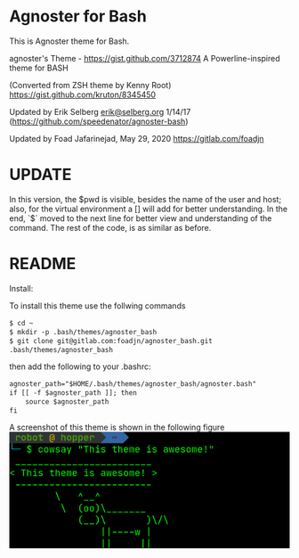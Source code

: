 # Agnoster for Bash
This is Agnoster theme for Bash.

agnoster's Theme - https://gist.github.com/3712874
A Powerline-inspired theme for BASH

(Converted from ZSH theme by Kenny Root)
https://gist.github.com/kruton/8345450

Updated by Erik Selberg erik@selberg.org 1/14/17
(https://github.com/speedenator/agnoster-bash)

Updated by Foad Jafarinejad, May 29, 2020
https://gitlab.com/foadjn

# UPDATE
In this version, the $pwd is visible, besides the name of the user and host; also, for the virtual environment a [] will add for better understanding. In the end, `$` moved to the next line for better view and understanding of the command. The rest of the code, is as similar as before.

# README
Install:

To install this theme use the follwing commands
```
$ cd ~
$ mkdir -p .bash/themes/agnoster_bash
$ git clone git@gitlab.com:foadjn/agnoster_bash.git .bash/themes/agnoster_bash
```
then add the following to your .bashrc:

```
agnoster_path="$HOME/.bash/themes/agnoster_bash/agnoster.bash"
if [[ -f $agnoster_path ]]; then
    source $agnoster_path
fi
```
A screenshot of this theme is shown in the following figure
![ScreenShot](images/screenshot.png)